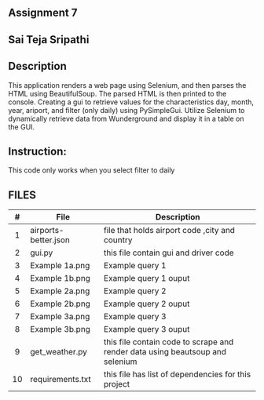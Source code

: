 ## Assignment 7

## Sai Teja Sripathi

## Description

This application renders a web page using Selenium, and then parses the HTML using BeautifulSoup. The parsed HTML is then printed to the console. Creating a gui to retrieve values for the characteristics day, month, year, ariport, and filter (only daily) using PySimpleGui. Utilize Selenium to dynamically retrieve data from Wunderground and display it in a table on the GUI.

## Instruction: 
This code only works when you select filter to daily

## FILES
|   #   | File            | Description                                        |
| :---: | --------------- | -------------------------------------------------- |
|   1   | airports-better.json| file that holds airport code ,city and country |
|   2   |    gui.py           |this file contain gui and driver code|
|   3   |    Example 1a.png   |Example query 1
|   4   |    Example 1b.png   |Example query 1 ouput
|   5   |    Example 2a.png   |Example query 2
|   6   |    Example 2b.png   |Example query 2 ouput
|   7   |    Example 3a.png   |Example query 3
|   8   |    Example 3b.png   |Example query 3 ouput
|   9   |  get_weather.py     | this file contain code to scrape and render data using beautsoup and selenium    |
|   10  | requirements.txt    | this file has list of dependencies for this project |

